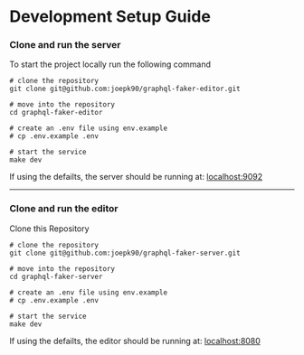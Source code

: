 # Development Setup Guide

### Clone and run the server

To start the project locally run the following command
```
# clone the repository
git clone git@github.com:joepk90/graphql-faker-editor.git

# move into the repository
cd graphql-faker-editor

# create an .env file using env.example
# cp .env.example .env

# start the service
make dev
```

If using the defailts, the server should be running at: [localhost:9092](http://localhost:9092)

---

### Clone and run the editor
Clone this Repository
```
# clone the repository
git clone git@github.com:joepk90/graphql-faker-server.git

# move into the repository
cd graphql-faker-server

# create an .env file using env.example
# cp .env.example .env

# start the service
make dev
```

If using the defailts, the editor should be running at: [localhost:8080](http://localhost:8080)